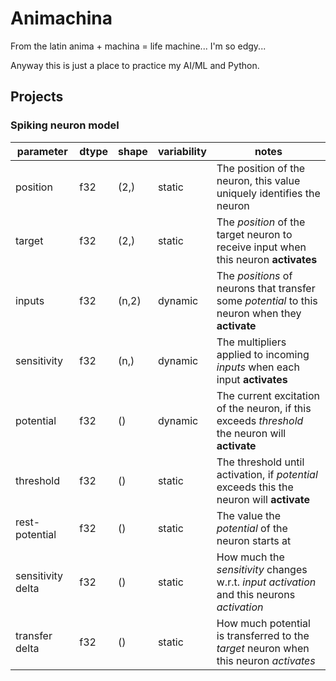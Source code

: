 # Animachina

From the latin anima + machina = life machine... I'm so edgy...

Anyway this is just a place to practice my AI/ML and Python.

## Projects
### Spiking neuron model
| parameter         | dtype | shape | variability | notes                                                                                           |
|-------------------|-------|-------|-------------|-------------------------------------------------------------------------------------------------|
| position          | f32   | (2,)  | static      | The position of the neuron, this value uniquely identifies the neuron                           |
| target            | f32   | (2,)  | static      | The *position* of the target neuron to receive input when this neuron **activates**             |
| inputs            | f32   | (n,2) | dynamic     | The *positions* of neurons that transfer some *potential* to this neuron when they **activate** |
| sensitivity       | f32   | (n,)  | dynamic     | The multipliers applied to incoming *inputs* when each input **activates**                      |
| potential         | f32   | ()    | dynamic     | The current excitation of the neuron, if this exceeds *threshold* the neuron will **activate**  |
| threshold         | f32   | ()    | static      | The threshold until activation, if *potential* exceeds this the neuron will **activate**        |
| rest-potential    | f32   | ()    | static      | The value the *potential* of the neuron starts at                                               |
| sensitivity delta | f32   | ()    | static      | How much the *sensitivity* changes w.r.t. *input activation* and this neurons *activation*      |
| transfer delta    | f32   | ()    | static      | How much potential is transferred to the *target* neuron when this neuron *activates*           |
